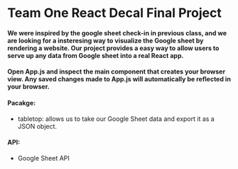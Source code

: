 

# Team One React Decal Final Project #

#### We were inspired by the google sheet check-in in previous class, and we are looking for a insteresing way to visualize the Google sheet by rendering a website. Our project provides a easy way to allow users to serve up any data from Google sheet into a real React app. ####

#### Open App.js and inspect the main component that creates your browser view. Any saved changes made to App.js will automatically be reflected in your browser. ####

#### Pacakge: ####
- tabletop: allows us to take our Google Sheet data and export it as a JSON object. 

#### API: ####
- Google Sheet API





